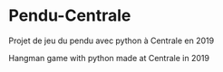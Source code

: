 # Pendu-Centrale

Projet de jeu du pendu avec python à Centrale en 2019

Hangman game with python made at Centrale in 2019
